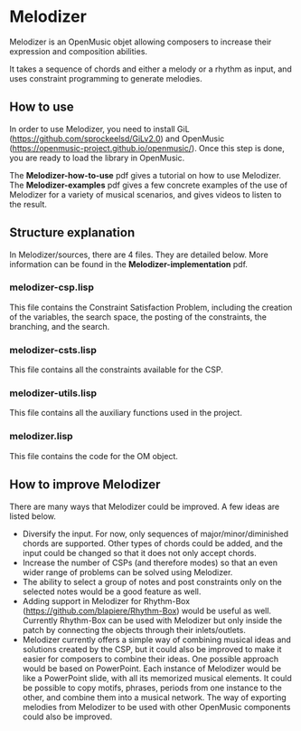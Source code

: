# Melodizer

Melodizer is an OpenMusic objet allowing composers to increase their expression and composition abilities.

It takes a sequence of chords and either a melody or a rhythm as input, and uses constraint programming to generate melodies.

## How to use
In order to use Melodizer, you need to install GiL (https://github.com/sprockeelsd/GiLv2.0) and OpenMusic (https://openmusic-project.github.io/openmusic/). Once this step is done, you are ready to load the library in OpenMusic.

The **Melodizer-how-to-use** pdf gives a tutorial on how to use Melodizer. The **Melodizer-examples** pdf gives a few concrete examples of the use of Melodizer for a variety of musical scenarios, and gives videos to listen to the result.

## Structure explanation
In Melodizer/sources, there are 4 files. They are detailed below. More information can be found in the **Melodizer-implementation** pdf.

### melodizer-csp.lisp
This file contains the Constraint Satisfaction Problem, including the creation of the variables, the search space, the posting of the constraints, the branching, and the search.

### melodizer-csts.lisp
This file contains all the constraints available for the CSP.

### melodizer-utils.lisp
This file contains all the auxiliary functions used in the project.

### melodizer.lisp
This file contains the code for the OM object.

## How to improve Melodizer
There are many ways that Melodizer could be improved. A few ideas are listed below.
- Diversify the input. For now, only sequences of major/minor/diminished chords are supported. Other types of chords could be added, and the input could be changed so that it does not only accept chords.
- Increase the number of CSPs (and therefore modes) so that an even wider range of problems can be solved using Melodizer.
- The ability to select a group of notes and post constraints only on the selected notes would be a good feature as well.
- Adding support in Melodizer for Rhythm-Box (https://github.com/blapiere/Rhythm-Box) would be useful as well. Currently Rhythm-Box can be used with Melodizer but only inside the patch by connecting the objects through their inlets/outlets.
- Melodizer currently offers a simple way of combining musical ideas and solutions created by the CSP, but it could also be improved to make it easier for composers to combine their ideas. One possible approach would be based on PowerPoint. Each instance of Melodizer would be like a PowerPoint slide, with all its memorized musical elements. It could be possible to copy motifs, phrases, periods from one instance to the other, and combine them into a musical network. The way of exporting melodies from Melodizer to be used with other OpenMusic components could also be improved.

